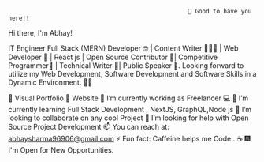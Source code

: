 
                                                       👋 Good to have you here!!
       
                                                                   
Hi there, I'm Abhay!
    
IT Engineer Full Stack (MERN) Developer 🤓 | Content Writer 👨🏻‍💻 | Web Developer 🧐 | React js | Open Source Contributor 📝| Competitive Programmer🤠 | Technical Writer 🤭| Public Speaker 🥳. Looking forward to utilize my Web Development, Software Development and Software Skills in a Dynamic Environment. 🧑🏻

🎪 Visual Portfolio
🚩 Website
🔭 I’m currently working as Freelancer 💻
🌱 I’m currently learning Full Stack Development , NextJS, GraphQL,Node js
👯 I’m looking to collaborate on any cool Project
🤔 I’m looking for help with Open Source Project Development
📫 You can reach at: abhaysharma96906@gmail.com
⚡ Fun fact: Caffeine helps me Code.. ☕
🎆 I'm Open for New Opportunities.

